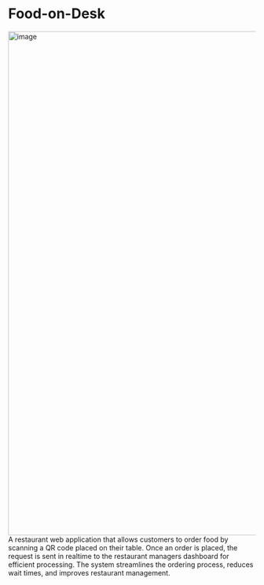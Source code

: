 # Food-on-Desk
<img width="1024" height="1024" alt="image" src="https://github.com/user-attachments/assets/a8f07f08-86d7-4f00-8312-47a777e255a6" />
A restaurant web application that allows customers to order food by scanning a QR code placed on their table. Once an order is placed, the request is sent in realtime to the restaurant managers dashboard for efficient processing. The system streamlines the ordering process, reduces wait times, and improves restaurant management.
 
